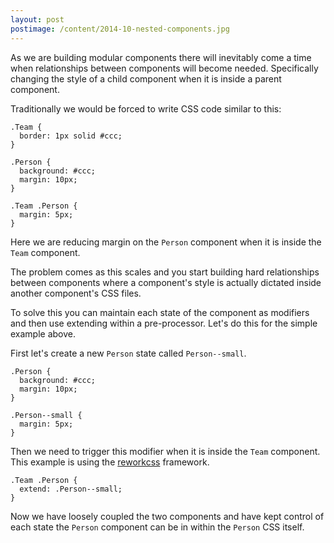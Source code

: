 ```yaml
---
layout: post
postimage: /content/2014-10-nested-components.jpg
---
```


As we are building modular components there will inevitably come a time when
relationships between components will become needed. Specifically changing the
style of a child component when it is inside a parent component.

Traditionally we would be forced to write CSS code similar to this:

    .Team {
      border: 1px solid #ccc;
    }

    .Person {
      background: #ccc;
      margin: 10px;
    }

    .Team .Person {
      margin: 5px;
    }

Here we are reducing margin on the `Person` component when it is inside the `Team`
component.

The problem comes as this scales and you start building hard relationships
between components where a component's style is actually dictated inside another
component's CSS files.

To solve this you can maintain each state of the component as
modifiers and then use extending within a pre-processor. Let's do this for the
simple example above.

First let's create a new `Person` state called `Person--small`.

    .Person {
      background: #ccc;
      margin: 10px;
    }

    .Person--small {
      margin: 5px;
    }

Then we need to trigger this modifier when it is inside the `Team` component.
This example is using the [reworkcss](http://github.com/reworkcss) framework.

    .Team .Person {
      extend: .Person--small;
    }

Now we have loosely coupled the two components and have kept control of each
state the `Person` component can be in within the `Person` CSS itself.
